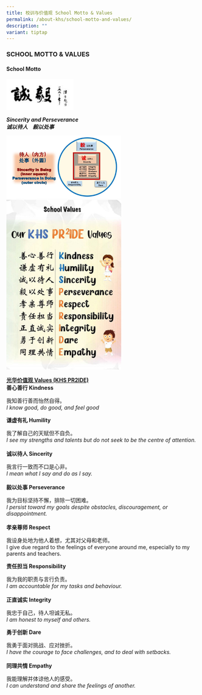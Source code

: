 ```yaml
---
title: 校训与价值观 School Motto & Values
permalink: /about-khs/school-motto-and-values/
description: ""
variant: tiptap
---
```

<h3>SCHOOL MOTTO &amp; VALUES</h3>
<h4>School Motto</h4>
<div class="isomer-image-wrapper">
<img style="width:35%" height="auto" width="100%" src="/images/smv1.png">
</div>
<p><strong><em>Sincerity and Perseverance <br>诚以待人&nbsp;&nbsp; &nbsp;毅以处事</em></strong>
</p>
<div class="isomer-image-wrapper">
<img style="width:60%" height="auto" width="100%" src="/images/sm100.png">
</div>
<div class="isomer-image-wrapper">
<img style="width:60%" height="auto" width="100%" src="/images/smv2.png">
</div>
<p><strong><u>光华价值观 Values (KHS PR2IDE) </u></strong>
<br><strong>善心善行 Kindness</strong>
</p>
<p>我知善行善而怡然自得。
<br><em>I know good, do good, and feel good</em>
<br>
</p>
<p><strong>谦虚有礼 Humility</strong>
</p>
<p>我了解自己的天赋但不自负。
<br><em>I see my strengths and talents but do not seek to be the centre of attention.</em>
<br>
<br><strong>诚以待人 Sincerity</strong>
</p>
<p>我言行一致而不口是心非。
<br><em>I mean what I say and do as I say.</em>
<br>
<br><strong>毅以处事 Perseverance</strong>
</p>
<p>我为目标坚持不懈，排除一切困难。
<br><em>I persist toward my goals despite obstacles, discouragement, or disappointment.</em>
<br>
<br><strong>孝亲尊师 Respect</strong>
</p>
<p>我设身处地为他人着想，尤其对父母和老师。
<br>I give due regard to the feelings of everyone around me, especially to
my parents and teachers.
<br>
</p>
<p><strong>责任担当 Responsibility</strong>
</p>
<p>我为我的职责与言行负责。
<br><em>I am accountable for my tasks and behaviour.</em>
<br>
<br><strong>正直诚实 Integrity</strong>
</p>
<p>我忠于自己，待人坦诚无私。
<br><em>I am honest to myself and others.</em>
<br>
</p>
<p><strong>勇于创新 Dare</strong>
</p>
<p>我勇于面对挑战、应对挫折。
<br><em>I have the courage to face challenges, and to deal with setbacks.</em>
<br>
<br><strong>同理共情 Empathy </strong>
</p>
<p>我能理解并体谅他人的感受。
<br><em>I can understand and share the feelings of another.</em>
<br>
</p>